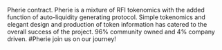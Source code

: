 Pherie contract. Pherie is a mixture of RFI tokenomics with the added function of auto-liquidity generating protocol. Simple tokenomics and elegant design and production of token information has catered to the overall success of the project. 96% community owned and 4% company driven. #Pherie join us on our journey!  
